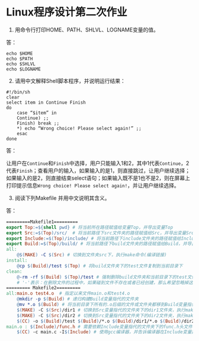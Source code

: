 # Linux程序设计第二次作业

1. 用命令行打印HOME、PATH、SHLVL、LOGNAME变量的值。 

答：

```shell
echo $HOME
echo $PATH
echo $SHLVL
echo $LOGNAME
```



2. 请用中文解释Shell脚本程序，并说明运行结果： 

```shell
#!/bin/sh 
clear 
select item in Continue Finish 
do 
	case “$item” in 
	Continue) ;; 
	Finish) break ;; 
	*) echo “Wrong choice! Please select again!” ;; 
	esac 
done 
```

答：

让用户在`Continue`和`Finish`中选择，用户只能输入1和2，其中1代表`Continue`，2代表`Finish`；查看用户的输入，如果输入的是1，则直接跳过，让用户继续选择；如果输入的是2，则直接结束select语句；如果输入既不是1也不是2，则在屏幕上打印提示信息`Wrong choice! Please select again!`，并让用户继续选择。



3. 阅读下列Makefile 并用中文说明其含义。 

答：

```makefile
=========Makefile1========= 
export Top:=${shell pwd} # 将当前所在路径赋值给变量Top，并导出变量Top
export Src:=$(Top)/src/  # 将当前路径下src文件夹的路径赋值给Src，并导出变量Src
export Include:=$(Top)/include/ # 将当前路径下include文件夹的路径赋值给Include，并导出变量Include
export Build:=$(Top)/build/ # 将当前路径下build文件夹的路径赋值给Build，并导出变量Build
all: 
	@$(MAKE) -C $(Src) # 切换到文件夹src下，执行make命令(编译链接)
install: 
	@cp $(Build)/test $(Top) # 将build文件夹下的test文件复制到当前目录下
clean: 
	@-rm -rf $(Build) $(Top)/test # 强制删除build文件夹和当前目录下的test文件
	# '-'表示：在删除文件的过程中，如果碰到文件不存在或者已经创建，那么希望忽略掉这个错误，继续执行。
========= Makefile2========= 
all:main.o test4.o  # 指定以来文件main.o和test4.o
	@mkdir -p $(Build) # 递归构建Build变量指代的文件夹
	@mv *.o $(Build) # 将当前目录下所有的.o后缀的文件或文件夹都移到Build变量指代的文件夹内
	$(MAKE) -C $(Src)/dir1 # 切换到Src变量指代的文件夹下的dir1文件夹，执行make命令
	$(MAKE) -C $(Src)/dir2 # 切换到Src变量指代的文件夹下的dir2文件夹，执行make命令
	$(CC) -o $(Build)/test $(Build)/*.o $(Build)/dir1/*.o $(Build)/dir2/*.o # 使用gcc编译器，将Build变量指代的文件夹下的所有.o文件、Build变量指代的文件夹下的dir1文件夹下的所有.o文件和Build变量指代的文件夹下的dir2文件夹下的所有.o文件链接生成可执行文件test，并将test存储在Build变量指代的文件夹下。
main.o : $(Include)/func.h # 需要依赖Include变量指代的文件夹下的func.h头文件
	$(CC) -c main.c -I$(Include) # 使用gcc编译器，并告诉编译器在Include变量指代的文件夹下寻找头文件，编译main.c文件获得main.o。
```

